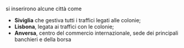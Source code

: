si inserirono alcune città come 

-   **Siviglia** che gestiva tutti i traffici legati alle colonie;
-  **Lisbona**, legata ai traffici con le colonie;
- **Anversa**, centro del commercio internazionale, sede dei principali banchieri e della borsa

